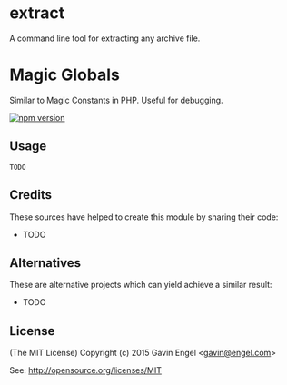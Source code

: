 # extract
A command line tool for extracting any archive file.

# Magic Globals
Similar to Magic Constants in PHP.  Useful for debugging.

[![npm version](https://badge.fury.io/js/extract-cli.svg)](http://badge.fury.io/js/extract-cli)

## Usage
```
TODO
```

## Credits
These sources have helped to create this module by sharing their code:
* TODO

## Alternatives
These are alternative projects which can yield achieve a similar result:
* TODO

## License

(The MIT License)
Copyright (c) 2015 Gavin Engel <<gavin@engel.com>>

See: http://opensource.org/licenses/MIT

